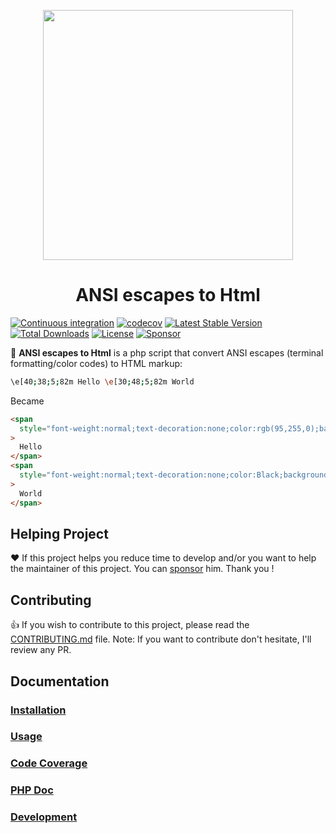 <p align="center">
  <a href="https://neilime.github.io/ansi-escapes-to-html" target="_blank"><img src="https://repository-images.githubusercontent.com/76674702/0f4fcf80-ece7-11e9-84f1-32287c3d8e95" width="400"></a>
  <h1 align="center">ANSI escapes to Html</h1>
</p>

[![Continuous integration](https://github.com/neilime/ansi-escapes-to-html/workflows/Continuous%20integration/badge.svg)](https://github.com/neilime/ansi-escapes-to-html/actions?query=workflow%3A%22Continuous+integration%22)
[![codecov](https://codecov.io/gh/neilime/ansi-escapes-to-html/branch/main/graph/badge.svg?token=eMuwgNub7Z)](https://codecov.io/gh/neilime/ansi-escapes-to-html)
[![Latest Stable Version](https://poser.pugx.org/neilime/ansi-escapes-to-html/v/stable)](https://packagist.org/packages/neilime/ansi-escapes-to-html)
[![Total Downloads](https://poser.pugx.org/neilime/ansi-escapes-to-html/downloads)](https://packagist.org/packages/neilime/ansi-escapes-to-html)
[![License](https://poser.pugx.org/neilime/ansi-escapes-to-html/license)](https://packagist.org/packages/neilime/ansi-escapes-to-html)
[![Sponsor](https://img.shields.io/badge/%E2%9D%A4-Sponsor-ff69b4)](https://github.com/sponsors/neilime)

📢 **ANSI escapes to Html** is a php script that convert ANSI escapes (terminal formatting/color codes) to HTML markup:

```bash
\e[40;38;5;82m Hello \e[30;48;5;82m World
```

Became

```html
<span
  style="font-weight:normal;text-decoration:none;color:rgb(95,255,0);background-color:Black;"
>
  Hello
</span>
<span
  style="font-weight:normal;text-decoration:none;color:Black;background-color:rgb(95,255,0);"
>
  World
</span>
```

## Helping Project

❤️ If this project helps you reduce time to develop and/or you want to help the maintainer of this project. You can [sponsor](https://github.com/sponsors/neilime) him. Thank you !

## Contributing

👍 If you wish to contribute to this project, please read the [CONTRIBUTING.md](CONTRIBUTING.md) file. Note: If you want to contribute don't hesitate, I'll review any PR.

## Documentation

### [Installation](https://neilime.github.io/ansi-escapes-to-html/installation)

### [Usage](https://neilime.github.io/ansi-escapes-to-html/usage)

### [Code Coverage](https://codecov.io/gh/neilime/ansi-escapes-to-html)

### [PHP Doc](https://neilime.github.io/ansi-escapes-to-html/phpdoc)

### [Development](https://neilime.github.io/ansi-escapes-to-html/development)
